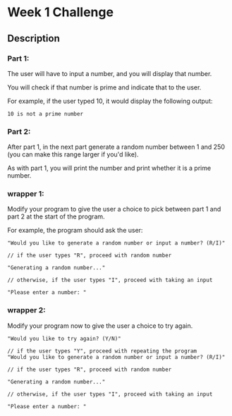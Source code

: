 # Week 1 Challenge

## Description

### Part 1:

The user will have to input a number, and you will display that number. 

You will check if that number is prime and indicate that to the user. 

For example, if the user typed 10, it would display the following output: 

```
10 is not a prime number 
```

### Part 2:

After part 1, in the next part generate a random number between 1 and 250 (you can make this range larger if you'd like).  

As with part 1, you will print the number and print whether it is a prime number. 

### wrapper 1:

Modify your program to give the user a choice to pick between part 1 and part 2 at the start of the program.

For example, the program should ask the user:
```
"Would you like to generate a random number or input a number? (R/I)"

// if the user types "R", proceed with random number

"Generating a random number..."

// otherwise, if the user types "I", proceed with taking an input

"Please enter a number: "
```

### wrapper 2:

Modify your program  now to give the user a choice to try again.
 
```
"Would you like to try again? (Y/N)"

// if the user types "Y", proceed with repeating the program
"Would you like to generate a random number or input a number? (R/I)"

// if the user types "R", proceed with random number

"Generating a random number..."

// otherwise, if the user types "I", proceed with taking an input

"Please enter a number: "
```
